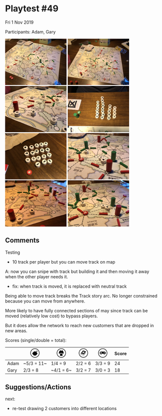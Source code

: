 # Playtest #49

Fri 1 Nov 2019

Participants: Adam, Gary

<img src="images/pt49/pt49-3078.jpg" height="150px"/> <img src="images/pt49/pt49-3079.jpg" height="150px"/> <img src="images/pt49/pt49-3080.jpg" height="150px"/> <img src="images/pt49/pt49-3081.jpg" height="150px"/> <img src="images/pt49/pt49-3082.jpg" height="150px"/> <img src="images/pt49/pt49-3083.jpg" height="150px"/> <img src="images/pt49/pt49-3084.jpg" height="150px"/> <img src="images/pt49/pt49-3085.jpg" height="150px"/> 

## Comments

Testing

* 10 track per player but you can move track on map

A: now you can snipe with track but building it and then moving it away when the other player needs it.

* fix: when track is moved, it is replaced with neutral track

Being able to move track breaks the Track story arc. No longer constrained because you can move from anywhere.

More likely to have fully connected sections of may since track can be moved (relatively low cost) to bypass players.

But it does allow the network to reach new customers that are dropped in new areas.

Scores (single/double = total):

|         |  <img src="../components/customers/food.png" height="30px"/>  |  <img src="../components/customers/clothing.png" height="30px"/>  |  <img src="../components/customers/books.png" height="30px"/>  |  <img src="../components/customers/electronics.png" height="30px"/>  | Score |
| ------- | --- | --- | --- | --- | --- |
| Adam    |~5/3 = 11~| 1/4 = 9 | 2/2 = 6 | 3/3 = 9  | 24 |
| Gary    | 2/3 =  8 |~4/1 = 6~| 3/2 = 7 | 3/0 = 3  | 18 |

## Suggestions/Actions

next:

* re-test drawing 2 customers into different locations